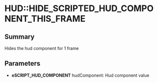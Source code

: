# HUD::HIDE_SCRIPTED_HUD_COMPONENT_THIS_FRAME

## Summary
Hides the hud component for 1 frame

## Parameters
* **eSCRIPT_HUD_COMPONENT** hudComponent: Hud component value